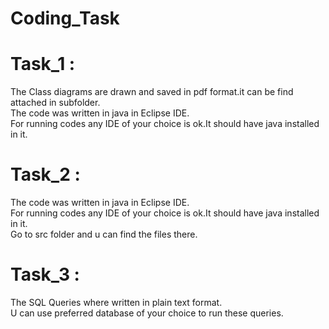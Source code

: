 # Coding_Task

# Task_1 :
The Class diagrams are drawn and saved in pdf format.it can be find attached in subfolder.  
The code was written in java in Eclipse IDE.  
For running codes any IDE of your choice is ok.It should have java installed in it.

# Task_2 :
The code was written in java in Eclipse IDE.    
For running codes any IDE of your choice is ok.It should have java installed in it.  
Go to src folder and u can find the files there.

# Task_3 :
The SQL Queries where written in plain text format.  
U can use preferred database of your choice to run these queries.
